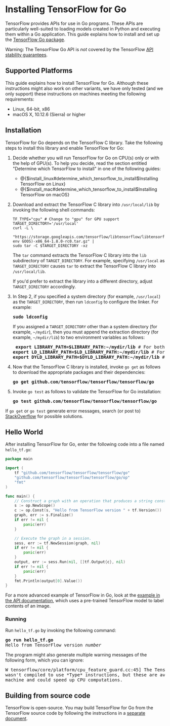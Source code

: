 # Installing TensorFlow for Go

TensorFlow provides APIs for use in Go programs. These APIs are particularly
well-suited to loading models created in Python and executing them within
a Go application. This guide explains how to install and set up the
[TensorFlow Go package](https://godoc.org/github.com/tensorflow/tensorflow/tensorflow/go).

Warning: The TensorFlow Go API is *not* covered by the TensorFlow
[API stability guarantees](https://www.tensorflow.org/programmers_guide/version_semantics).


## Supported Platforms

This guide explains how to install TensorFlow for Go.  Although these
instructions might also work on other variants, we have only tested
(and we only support) these instructions on machines meeting the
following requirements:

  * Linux, 64-bit, x86
  * macOS X, 10.12.6 (Sierra) or higher


## Installation

TensorFlow for Go depends on the TensorFlow C library. Take the following
steps to install this library and enable TensorFlow for Go:

  1. Decide whether you will run TensorFlow for Go on CPU(s) only or with
     the help of GPU(s). To help you decide, read the section entitled
     "Determine which TensorFlow to install" in one of the following guides:

     * @{$install_linux#determine_which_tensorflow_to_install$Installing TensorFlow on Linux}
     * @{$install_mac#determine_which_tensorflow_to_install$Installing TensorFlow on macOS}

  2. Download and extract the TensorFlow C library into `/usr/local/lib` by
     invoking the following shell commands:

         TF_TYPE="cpu" # Change to "gpu" for GPU support
         TARGET_DIRECTORY='/usr/local'
         curl -L \
           "https://storage.googleapis.com/tensorflow/libtensorflow/libtensorflow-${TF_TYPE}-$(go env GOOS)-x86_64-1.8.0-rc0.tar.gz" |
         sudo tar -C $TARGET_DIRECTORY -xz

     The `tar` command extracts the TensorFlow C library into the `lib`
     subdirectory of `TARGET_DIRECTORY`. For example, specifying `/usr/local`
     as `TARGET_DIRECTORY` causes `tar` to extract the TensorFlow C library
     into `/usr/local/lib`.

     If you'd prefer to extract the library into a different directory,
     adjust `TARGET_DIRECTORY` accordingly.

  3. In Step 2, if you specified a system directory (for example, `/usr/local`)
     as the `TARGET_DIRECTORY`, then run `ldconfig` to configure the linker.
     For example:

     <pre><b>sudo ldconfig</b></pre>

     If you assigned a `TARGET_DIRECTORY` other than a system
     directory (for example, `~/mydir`), then you must append the extraction
     directory (for example, `~/mydir/lib`) to two environment variables
     as follows:

     <pre> <b>export LIBRARY_PATH=$LIBRARY_PATH:~/mydir/lib</b> # For both Linux and macOS X
     <b>export LD_LIBRARY_PATH=$LD_LIBRARY_PATH:~/mydir/lib</b> # For Linux only
     <b>export DYLD_LIBRARY_PATH=$DYLD_LIBRARY_PATH:~/mydir/lib</b> # For macOS X only</pre>

  4. Now that the TensorFlow C library is installed, invoke `go get` as follows
     to download the appropriate packages and their dependencies:

     <pre><b>go get github.com/tensorflow/tensorflow/tensorflow/go</b></pre>

  5. Invoke `go test` as follows to validate the TensorFlow for Go
     installation:

     <pre><b>go test github.com/tensorflow/tensorflow/tensorflow/go</b></pre>

If `go get` or `go test` generate error messages, search (or post to)
[StackOverflow](http://www.stackoverflow.com/questions/tagged/tensorflow)
for possible solutions.


## Hello World

After installing TensorFlow for Go, enter the following code into a
file named `hello_tf.go`:

```go
package main

import (
	tf "github.com/tensorflow/tensorflow/tensorflow/go"
	"github.com/tensorflow/tensorflow/tensorflow/go/op"
	"fmt"
)

func main() {
	// Construct a graph with an operation that produces a string constant.
	s := op.NewScope()
	c := op.Const(s, "Hello from TensorFlow version " + tf.Version())
	graph, err := s.Finalize()
	if err != nil {
		panic(err)
	}

	// Execute the graph in a session.
	sess, err := tf.NewSession(graph, nil)
	if err != nil {
		panic(err)
	}
	output, err := sess.Run(nil, []tf.Output{c}, nil)
	if err != nil {
		panic(err)
	}
	fmt.Println(output[0].Value())
}
```

For a more advanced example of TensorFlow in Go, look at the
[example in the API documentation](https://godoc.org/github.com/tensorflow/tensorflow/tensorflow/go#ex-package),
which uses a pre-trained TensorFlow model to label contents of an image.


### Running

Run `hello_tf.go` by invoking the following command:

<pre><b>go run hello_tf.go</b>
Hello from TensorFlow version <i>number</i></pre>

The program might also generate multiple warning messages of the
following form, which you can ignore:

<pre>W tensorflow/core/platform/cpu_feature_guard.cc:45] The TensorFlow library
wasn't compiled to use *Type* instructions, but these are available on your
machine and could speed up CPU computations.</pre>


## Building from source code

TensorFlow is open-source. You may build TensorFlow for Go from the
TensorFlow source code by following the instructions in a
[separate document](https://github.com/tensorflow/tensorflow/blob/master/tensorflow/go/README.md).
